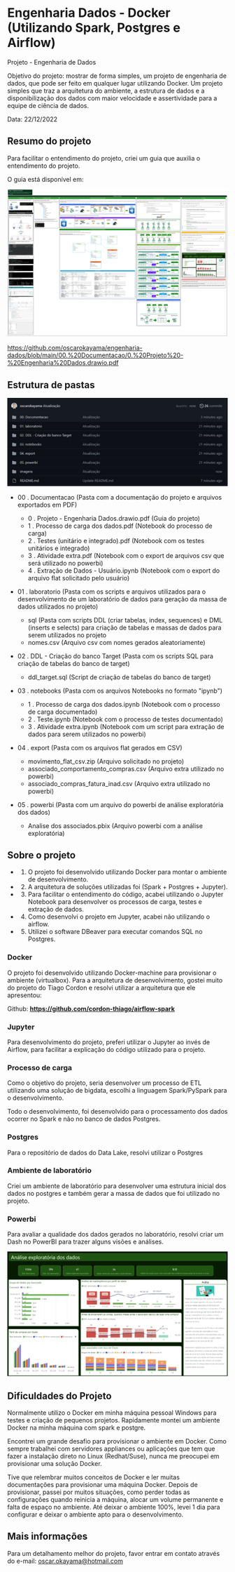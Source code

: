 # Engenharia Dados - Docker (Utilizando Spark, Postgres e Airflow)
Projeto - Engenharia de Dados

  Objetivo do projeto: mostrar de forma simples, um projeto de engenharia de dados, que pode ser feito em qualquer lugar utilizando Docker. Um projeto simples que traz a arquitetura do ambiente, a estrutura de dados e a disponibilização dos dados com maior velocidade e assertividade para a equipe de ciência de dados.
  
  Data: 22/12/2022

## Resumo do projeto

Para facilitar o entendimento do projeto, criei um guia que auxilia o entendimento do projeto.

O guia está disponível em:

![](./imagens/Projeto.png "Projeto")

https://github.com/oscarokayama/engenharia-dados/blob/main/00.%20Documentacao/0.%20Projeto%20-%20Engenharia%20Dados.drawio.pdf

## Estrutura de pastas

![](./imagens/Pastas.png "Pastas")

* 00 . Documentacao (Pasta com a documentação do projeto e arquivos exportados em PDF)
  
  * 0 . Projeto - Engenharia Dados.drawio.pdf (Guia do projeto)
  * 1 . Processo de carga dos dados.pdf (Notebook do processo de carga)
  * 2 . Testes (unitário e integrado).pdf (Notebook com os testes unitários e integrado)
  * 3 . Atividade extra.pdf (Notebook com o export de arquivos csv que será utilizado no powerbi)
  * 4 . Extração de Dados - Usuário.ipynb (Notebook com o export do arquivo flat solicitado pelo usuário)

* 01 . laboratorio (Pasta com os scripts e arquivos utilizados para o desenvolvimento de um laboratório de dados para geração da massa de dados utilizados no projeto)
  
  * sql (Pasta com scripts DDL (criar tabelas, index, sequences) e DML (inserts e selects) para criação de tabelas e massas de dados para serem  utilizados no projeto
  * nomes.csv (Arquivo csv com nomes gerados aleatoriamente)

* 02 . DDL - Criação do banco Target (Pasta com os scripts SQL para criação de tabelas do banco de target)

  * ddl_target.sql (Script de criação de tabelas do banco de target)

* 03 . notebooks (Pasta com os arquivos Notebooks no formato "ipynb")

  * 1 . Processo de carga dos dados.ipynb (Notebook com o processo de carga documentado)
  * 2 . Teste.ipynb (Notebook com o processo de testes documentado)
  * 3 . Atividade extra.ipynb (Notebook com um script para extração de dados para serem utilizados no powerbi)

* 04 . export (Pasta com os arquivos flat gerados em CSV)

  * movimento_flat_csv.zip (Arquivo solicitado no projeto)
  * associado_comportamento_compras.csv (Arquivo extra utilizado no powerbi)
  * associado_compras_fatura_inad.csv (Arquivo extra utilizado no powerbi)

* 05 . powerbi (Pasta com um arquivo do powerbi de análise exploratória dos dados)

  * Analise dos associados.pbix (Arquivo powerbi com a análise exploratória)

## Sobre o projeto

* 1. O projeto foi desenvolvido utilizando Docker para montar o ambiente de desenvolvimento.
* 2. A arquitetura de soluções utilizadas foi (Spark + Postgres + Jupyter).
* 3. Para facilitar o entendimento do código, acabei utilizando o Jupyter Notebook para desenvolver os processos de carga, testes e extração de dados.
* 4. Como desenvolvi o projeto em Jupyter, acabei não utilizando o airflow.
* 5. Utilizei o software DBeaver para executar comandos SQL no Postgres.

### Docker

O projeto foi desenvolvido utilizando Docker-machine para provisionar o ambiente (virtualbox).
Para a arquitetura de desenvolvimento, gostei muito do projeto do Tiago Cordon e resolvi utilizar a arquitetura que ele apresentou:

Github: **https://github.com/cordon-thiago/airflow-spark**

### Jupyter

Para desenvolvimento do projeto, preferi utilizar o Jupyter ao invés de Airflow, para facilitar a explicação do código utilizado para o projeto.

### Processo de carga

Como o objetivo do projeto, seria desenvolver um processo de ETL utilizando uma solução de bigdata, escolhi a linguagem Spark/PySpark para o desenvolvimento.

Todo o desenvolvimento, foi desenvolvido para o processamento dos dados ocorrer no Spark e não no banco de dados Postgres.

### Postgres

Para o repositório de dados do Data Lake, resolvi utilizar o Postgres

### Ambiente de laboratório

Criei um ambiente de laboratório para desenvolver uma estrutura inicial dos dados no postgres e também gerar a massa de dados que foi utilizado no projeto.

### Powerbi

Para avaliar a qualidade dos dados gerados no laboratório, resolvi criar um Dash no PowerBI para trazer alguns visões e análises.

![](./imagens/Powerbi.png "Power BI")


## Dificuldades do Projeto

Normalmente utilizo o Docker em minha máquina pessoal Windows para testes e criação de pequenos projetos. Rapidamente montei um ambiente Docker na minha máquina com spark e postgre.

Encontrei um grande desafio para provisionar o ambiente em Docker. Como sempre trabalhei com servidores appliances ou aplicações que tem que fazer a instalação direto no Linux (Redhat/Suse), nunca me preocupei em provisionar uma solução Docker.

Tive que relembrar muitos conceitos de Docker e ler muitas documentações para provisionar uma máquina Docker. Depois de provisionar, passei por muitos situações, como perder todas as configurações quando reinicia a máquina, alocar um volume permanente e falta de espaço no ambiente. Até deixar o ambiente 100%, levei 1 dia para configurar e deixar o ambiente apto para o desenvolvimento.

## Mais informações

Para um detalhamento melhor do projeto, favor entrar em contato através do e-mail: oscar.okayama@hotmail.com

